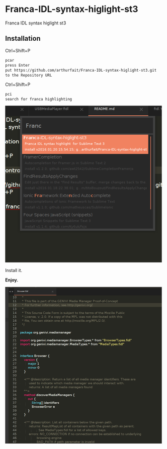 # Franca-IDL-syntax-higlight-st3
Franca IDL syntax higlight st3

## Installation

Ctrl+Shift+P 

```
pcar 
press Enter
put https://github.com/arthurfait/Franca-IDL-syntax-higlight-st3.git to the Repository URL
```

Ctrl+Shift+P
```
pci
search for franca highlighting
```

![sel](/install/selection.png?raw=true)

Install it.

**Enjoy.**

![high](/install/high.png?raw=true)


